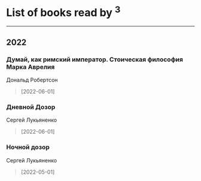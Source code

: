 # List of books read by [](https://plus.google.com/u/0/115058436318443463985/)<sup>3</sup>
---

## 2022

### Думай, как римский император. Стоическая философия Марка Аврелия
Дональд Робертсон
> [2022-06-01] 


### Дневной Дозор
Сергей Лукьяненко
> [2022-06-01] 


### Ночной дозор
Сергей Лукьяненко
> [2022-05-01] 



